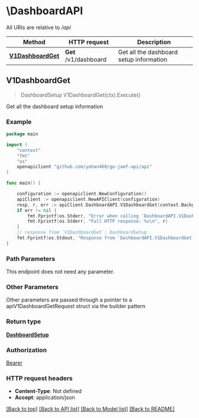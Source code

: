 # \DashboardAPI

All URIs are relative to */api*

Method | HTTP request | Description
------------- | ------------- | -------------
[**V1DashboardGet**](DashboardAPI.md#V1DashboardGet) | **Get** /v1/dashboard | Get all the dashboard setup information 



## V1DashboardGet

> DashboardSetup V1DashboardGet(ctx).Execute()

Get all the dashboard setup information 



### Example

```go
package main

import (
	"context"
	"fmt"
	"os"
	openapiclient "github.com/yohan460/go-jamf-api/api"
)

func main() {

	configuration := openapiclient.NewConfiguration()
	apiClient := openapiclient.NewAPIClient(configuration)
	resp, r, err := apiClient.DashboardAPI.V1DashboardGet(context.Background()).Execute()
	if err != nil {
		fmt.Fprintf(os.Stderr, "Error when calling `DashboardAPI.V1DashboardGet``: %v\n", err)
		fmt.Fprintf(os.Stderr, "Full HTTP response: %v\n", r)
	}
	// response from `V1DashboardGet`: DashboardSetup
	fmt.Fprintf(os.Stdout, "Response from `DashboardAPI.V1DashboardGet`: %v\n", resp)
}
```

### Path Parameters

This endpoint does not need any parameter.

### Other Parameters

Other parameters are passed through a pointer to a apiV1DashboardGetRequest struct via the builder pattern


### Return type

[**DashboardSetup**](DashboardSetup.md)

### Authorization

[Bearer](../README.md#Bearer)

### HTTP request headers

- **Content-Type**: Not defined
- **Accept**: application/json

[[Back to top]](#) [[Back to API list]](../README.md#documentation-for-api-endpoints)
[[Back to Model list]](../README.md#documentation-for-models)
[[Back to README]](../README.md)

